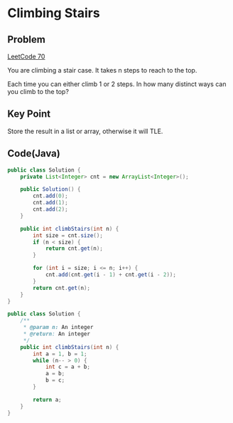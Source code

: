 # Climbing Stairs

## Problem

[LeetCode 70](https://oj.leetcode.com/problems/climbing-stairs/)

You are climbing a stair case. It takes n steps to reach to the top.

Each time you can either climb 1 or 2 steps. In how many distinct ways can you climb to the top?

## Key Point

Store the result in a list or array, otherwise it will TLE.

## Code(Java)

```java
public class Solution {
    private List<Integer> cnt = new ArrayList<Integer>();

    public Solution() {
        cnt.add(0);
        cnt.add(1);
        cnt.add(2);
    }

    public int climbStairs(int n) {
        int size = cnt.size();
        if (n < size) {
            return cnt.get(n);
        }

        for (int i = size; i <= n; i++) {
            cnt.add(cnt.get(i - 1) + cnt.get(i - 2));
        }
        return cnt.get(n);
    }
}

public class Solution {
    /**
     * @param n: An integer
     * @return: An integer
     */
    public int climbStairs(int n) {
        int a = 1, b = 1;
        while (n-- > 0) {
            int c = a + b;
            a = b;
            b = c;
        }

        return a;
    }
}
```

